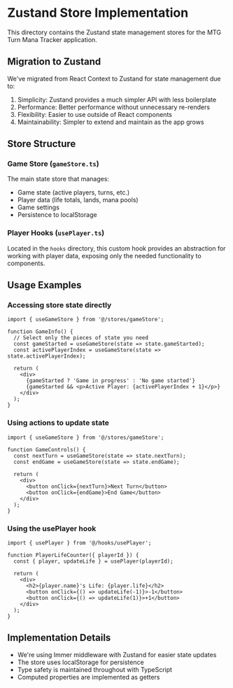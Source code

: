 # Zustand Store Implementation

This directory contains the Zustand state management stores for the MTG Turn Mana Tracker application.

## Migration to Zustand

We've migrated from React Context to Zustand for state management due to:

1. Simplicity: Zustand provides a much simpler API with less boilerplate
2. Performance: Better performance without unnecessary re-renders
3. Flexibility: Easier to use outside of React components
4. Maintainability: Simpler to extend and maintain as the app grows

## Store Structure

### Game Store (`gameStore.ts`)

The main state store that manages:
- Game state (active players, turns, etc.)
- Player data (life totals, lands, mana pools)
- Game settings
- Persistence to localStorage

### Player Hooks (`usePlayer.ts`)

Located in the `hooks` directory, this custom hook provides an abstraction for working with player data, exposing only the needed functionality to components.

## Usage Examples

### Accessing store state directly

```tsx
import { useGameStore } from '@/stores/gameStore';

function GameInfo() {
  // Select only the pieces of state you need
  const gameStarted = useGameStore(state => state.gameStarted);
  const activePlayerIndex = useGameStore(state => state.activePlayerIndex);
  
  return (
    <div>
      {gameStarted ? 'Game in progress' : 'No game started'}
      {gameStarted && <p>Active Player: {activePlayerIndex + 1}</p>}
    </div>
  );
}
```

### Using actions to update state

```tsx
import { useGameStore } from '@/stores/gameStore';

function GameControls() {
  const nextTurn = useGameStore(state => state.nextTurn);
  const endGame = useGameStore(state => state.endGame);
  
  return (
    <div>
      <button onClick={nextTurn}>Next Turn</button>
      <button onClick={endGame}>End Game</button>
    </div>
  );
}
```

### Using the usePlayer hook

```tsx
import { usePlayer } from '@/hooks/usePlayer';

function PlayerLifeCounter({ playerId }) {
  const { player, updateLife } = usePlayer(playerId);
  
  return (
    <div>
      <h2>{player.name}'s Life: {player.life}</h2>
      <button onClick={() => updateLife(-1)}>-1</button>
      <button onClick={() => updateLife(1)}>+1</button>
    </div>
  );
}
```

## Implementation Details

- We're using Immer middleware with Zustand for easier state updates
- The store uses localStorage for persistence
- Type safety is maintained throughout with TypeScript
- Computed properties are implemented as getters 